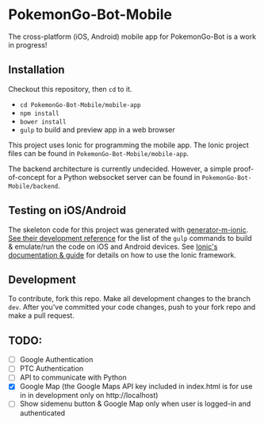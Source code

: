 # PokemonGo-Bot-Mobile

The cross-platform (iOS, Android) mobile app for PokemonGo-Bot is a work in progress!

## Installation
Checkout this repository, then `cd` to it.
- `cd PokemonGo-Bot-Mobile/mobile-app`
- `npm install`
- `bower install`
- `gulp` to build and preview app in a web browser

This project uses Ionic for programming the mobile app. The Ionic project files can be found in `PokemonGo-Bot-Mobile/mobile-app`.

The backend architecture is currently undecided. However, a simple proof-of-concept for a Python websocket server can be found in `PokemonGo-Bot-Mobile/backend`.

## Testing on iOS/Android
The skeleton code for this project was generated with [generator-m-ionic](https://github.com/mwaylabs/generator-m-ionic/). [See their development reference](https://github.com/mwaylabs/generator-m-ionic/blob/master/docs/guides/development_intro.md) for the list of the `gulp` commands to build & emulate/run the code on iOS and Android devices. See [Ionic's documentation & guide](http://ionicframework.com/docs/guide/) for details on how to use the Ionic framework.

## Development

To contribute, fork this repo. Make all development changes to the branch `dev`. After you've committed your code changes, push to your fork repo and make a pull request.

## TODO:
- [ ] Google Authentication
- [ ] PTC Authentication
- [ ] API to communicate with Python
- [x] Google Map (the Google Maps API key included in index.html is for use in in development only on http://localhost)
- [ ] Show sidemenu button & Google Map only when user is logged-in and authenticated

